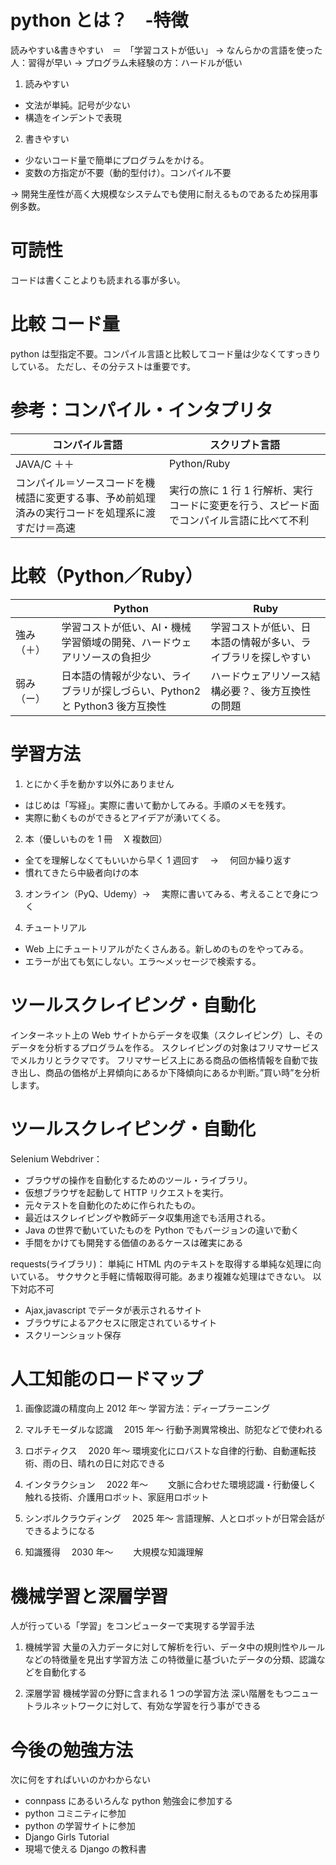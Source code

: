 # python とは？　-特徴

読みやすい&書きやすい　＝　「学習コストが低い」
→ なんらかの言語を使った人：習得が早い
→ プログラム未経験の方：ハードルが低い

1. 読みやすい

- 文法が単純。記号が少ない
- 構造をインデントで表現

2. 書きやすい

- 少ないコード量で簡単にプログラムをかける。
- 変数の方指定が不要（動的型付け）。コンパイル不要

→ 開発生産性が高く大規模なシステムでも使用に耐えるものであるため採用事例多数。

# 可読性

コードは書くことよりも読まれる事が多い。

# 比較 コード量

python は型指定不要。コンパイル言語と比較してコード量は少なくてすっきりしている。
ただし、その分テストは重要です。

# 参考：コンパイル・インタプリタ

| コンパイル言語                                                                                   | スクリプト言語                                                                           |
| ------------------------------------------------------------------------------------------------ | ---------------------------------------------------------------------------------------- |
| JAVA/C ＋＋                                                                                      | Python/Ruby                                                                              |
| コンパイル＝ソースコードを機械語に変更する事、予め前処理済みの実行コードを処理系に渡すだけ＝高速 | 実行の旅に 1 行 1 行解析、実行コードに変更を行う、スピード面でコンパイル言語に比べて不利 |

# 比較（Python／Ruby）

|            | Python                                                                      | Ruby                                                         |
| ---------- | --------------------------------------------------------------------------- | ------------------------------------------------------------ |
| 強み（＋） | 学習コストが低い、AI・機械学習領域の開発、ハードウェアリソースの負担少      | 学習コストが低い、日本語の情報が多い、ライブラリを探しやすい |
| 弱み（ー） | 日本語の情報が少ない、ライブラリが探しづらい、Python2 と Python3 後方互換性 | ハードウェアリソース結構必要？、後方互換性の問題             |

# 学習方法

1. とにかく手を動かす以外にありません

- はじめは「写経」。実際に書いて動かしてみる。手順のメモを残す。
- 実際に動くものができるとアイデアが湧いてくる。

2. 本（優しいものを 1 冊　 X 複数回）

- 全てを理解しなくてもいいから早く 1 週回す　 → 　何回か繰り返す
- 慣れてきたら中級者向けの本

3. オンライン（PyQ、Udemy）→ 　実際に書いてみる、考えることで身につく

4. チュートリアル

- Web 上にチュートリアルがたくさんある。新しめのものをやってみる。
- エラーが出ても気にしない。エラ〜メッセージで検索する。

# ツールスクレイピング・自動化

インターネット上の Web サイトからデータを収集（スクレイピング）し、そのデータを分析するプログラムを作る。
スクレイピングの対象はフリマサービスでメルカリとラクマです。
フリマサービス上にある商品の価格情報を自動で抜き出し、商品の価格が上昇傾向にあるか下降傾向にあるか判断。”買い時”を分析します。

# ツールスクレイピング・自動化

Selenium Webdriver：

- ブラウザの操作を自動化するためのツール・ライブラリ。
- 仮想ブラウザを起動して HTTP リクエストを実行。
- 元々テストを自動化のために作られたもの。
- 最近はスクレイピングや教師データ収集用途でも活用される。
- Java の世界で動いていたものを Python でもバージョンの違いで動く
- 手間をかけても開発する価値のあるケースは確実にある

requests(ライブラリ)：
単純に HTML 内のテキストを取得する単純な処理に向いている。
サクサクと手軽に情報取得可能。あまり複雑な処理はできない。
以下対応不可

- Ajax,javascript でデータが表示されるサイト
- ブラウザによるアクセスに限定されているサイト
- スクリーンショット保存

# 人工知能のロードマップ

1. 画像認識の精度向上 2012 年〜
   学習方法：ディープラーニング

2. マルチモーダルな認識　 2015 年〜
   行動予測異常検出、防犯などで使われる

3. ロボティクス　 2020 年〜
   環境変化にロバストな自律的行動、自動運転技術、雨の日、晴れの日に対応できる

4. インタラクション　 2022 年〜
   　　文脈に合わせた環境認識・行動優しく触れる技術、介護用ロボット、家庭用ロボット

5. シンボルクラウディング　 2025 年〜
   言語理解、人とロボットが日常会話ができるようになる

6. 知識獲得　 2030 年〜
   　　大規模な知識理解

# 機械学習と深層学習

人が行っている「学習」をコンピューターで実現する学習手法

1. 機械学習
   大量の入力データに対して解析を行い、データ中の規則性やルールなどの特徴量を見出す学習方法
   この特徴量に基づいたデータの分類、認識などを自動化する

2. 深層学習
   機械学習の分野に含まれる 1 つの学習方法
   深い階層をもつニュートラルネットワークに対して、有効な学習を行う事ができる

# 今後の勉強方法

次に何をすればいいのかわからない

- connpass にあるいろんな python 勉強会に参加する
- python コミニティに参加
- python の学習サイトに参加
- Django Girls Tutorial
- 現場で使える Django の教科書

